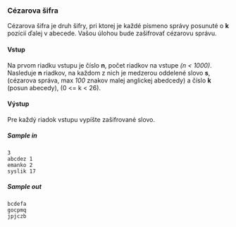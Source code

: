 ### Cézarova šifra
Cézarova šifra je druh šifry, pri ktorej je každé písmeno správy posunuté o **k** pozícií ďalej v abecede. Vašou úlohou bude zašifrovať cézarovu správu.

#### Vstup
Na prvom riadku vstupu je číslo **n**, počet riadkov na vstupe *(n < 1000)*. Nasleduje **n** riadkov, na každom z nich je medzerou oddelené slovo **s**,
(cézarova správa, max *100* znakov malej anglickej abedcedy) a číslo **k** (posun abecedy), (0 <= k < 26).

#### Výstup
Pre každý riadok vstupu vypíšte zašifrované slovo.

##### Sample in
```
3
abcdez 1
emanko 2
syslik 17
```

##### Sample out
```
bcdefa
gocpmq
jpjczb
```
